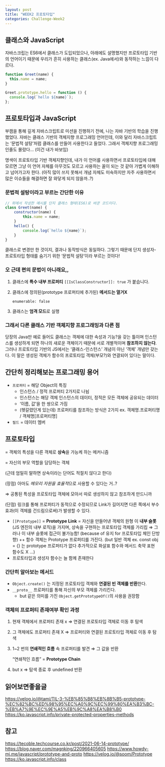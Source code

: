 ```yaml
---
layout: post
title: "WEEK2 프로토타입"
categories: Challenge-Week2
---
```


## 클래스와 JavaScript

자바스크립는 ES6에서 클래스가 도입되었으나, 아래에도 설명했지만 프로토타입 기반의 언어이기 때문에 우리가 흔히 사용하는 클래스(ex. Java에서)와 동작하는 느낌이 다르다.

```jsx
function Greet(name) {
  this.name = name;
}

Greet.prototype.hello = function () {
  console.log(`hello ${name}`);
};
```

## 프로토타입과 JavaScript

부캠을 통해 깊게 자바스크립트로 미션을 진행하기 전에, 나는 자바 기반의 학습을 진행했었다. 자바는 클래스 기반의 객체지향 프로그래밍 언어인데, 이와 달리 자바스크립트는 ‘문법적 설탕’처럼 클래스를 만들어 사용한다고 들었다. 그래서 객체지향 프로그래밍인줄도 몰랐다… (이건 내가 바보임)

명색이 프로토타입 기반 객체지향인데, 내가 이 언어를 사용하면서 프로토타입에 대해 모르면 그냥 이 언어 자체를 아무것도 모르고 사용하는 꼴이 되는 것 같아 가볍게 이해하고 넘어가고자 한다. (아직 많이 쓰지 못해서 개념 자체도 미숙하지만 자주 사용하면서 많은 이슈들을 해결하면 잘 와닿게 되지 않을까..?)

### 문법적 설탕이라고 부르는 간단한 이유

```jsx
// 위에서 작성한 예시를 단지 클래스 형태(ES6)로 바꾼 코드이다.
class Greet(name) {
	constructor(name) {
		this.name = name;
	}
	hello() {
		console.log(`hello ${name}`);
	}
}
```

클래스로 변경만 한 것이지, 결과나 동작방식은 동일하다. 그렇기 때문에 단지 생성자-프로토타입 형태를 숨기기 위한 ‘문법적 설탕’이라 부르는 것이다!

### 오 근데 편의 문법이 아니래요,,

1. 클래스에 **특수 내부 프로퍼티** `[[IsClassConstructor]]: true` 가 붙습니다.
2. 클래스에 정의된(prototype 프로퍼티에 추가된) **메서드는 열거X**

   `enumerable: false`

3. 클래스는 **엄격 모드**로 실행

### 그래서 다른 클래스 기반 객체지향 프로그래밍과 다른 점

당장의 Java만 예로 들어도 클래스는 객체에 대한 속성과 기능?을 갖는 틀이며 인스턴스를 생성하게 되면 하나의 새로운 객체이기 때문에 서로 개별적이며 **참조하지 않는다**. 그러나 프로토타입 기반의 JS에서는 ‘클래스-인스턴스’ 개념이 아닌 ‘객체’ 개념만 갖는다. 이 말은 생성된 객체가 함수의 프로토타입 객체(부모?)와 연결되어 있다는 말이다.

## 간단히 정리해보는 프로그래밍 용어

- `프로퍼티` = 해당 Object의 특징
  - 인스턴스 / 정적 프로퍼티 2가지로 나뉨
  - 인스턴스는 해당 객체 인스턴스의 데이터, 정적은 모든 객체에 공유되는 데이터
  - ‘이름, 값’을 한 쌍으로 가짐
  - (헷갈렸던게 있는데) 프로퍼티를 참조하는 방식은 2가지
    ex. 객체명.프로퍼티명 / 객체명[프로퍼티명]
- `필드` = 데이터 멤버

## 프로토타입

= 객체의 특성을 다른 객체로 **상속**을 가능케 하는 메커니즘

= 자신의 부모 역할을 담당하는 객체

(근데 엄밀히 말하면 상속이라는 단어도 적절치 않다고 한다)

(장점) 아마도 *메모리 자원을 효율적*으로 사용할 수 있다는 거..?

⇒ 공통된 특성을 프로토타입 객체에 모아서 따로 생성하지 않고 참조하게 만드니까

(단점) 링크를 통해 프로퍼티가 동적으로 수정되므로 Link가 길어지면 다른 쪽에서 부수 효과(이 객체를 건드림으로써)가 발생할 수 있다.

- `[[Prototype]]` = **Prototype Link** = 자신을 만들어낸 객체의 원형
  이 **내부 슬롯**(JS 엔진의 내부 로직)을 가지며, 상속을 구현하는 프로토타입 객체를 가리킴
  ⇒ 그러나 이 내부 슬롯에 접근이 불가능함!
  (because of 유지 for 프로토타입 체인 단방향)
  ++ 함수 객체는 Prototype 프로퍼티를 가진다.
  (but 일반 객체 ex. const obj = {} 는 prototype 프로퍼티가 없다
  추가적으로 화살표 함수와 메서드 축약 표현 함수도 X …)
- 프로토타입과 생성자 함수는 늘 함께 존재한다

### 간단히 알아보는 메서드

- `Object.create()` 는 지정된 프로토타입 객체와 **연결된 빈 객체를 반환**한다.
- `__proto__` 프로퍼티를 통해 자신의 부모 객체를 가리킨다.
  - but 같은 의미를 가진 `Object.getPrototypeOf()`의 사용을 권장함

### 객체의 프로퍼티 존재여부 확인 과정

1. 현재 객체에서 프로퍼티 존재 x ⇒ 연결된 프로토타입 객체로 이동 후 탐색
2. 그 객체에도 프로퍼티 존재 X ⇒ 프로퍼티와 연결된 프로토타입 객체로 이동 후 탐색
3. 1~2 번의 **연쇄적인 흐름** 속 프로퍼티를 발견 ⇒ 그 값을 반환

   “연쇄적인 흐름” = **Prototype Chain**

4. but x ⇒ 탐색 종료 후 undefined 반환

## 읽어보면좋을글

https://velog.io/@tami/TIL-3-%EB%85%B8%EB%8B%B5-prototype-%EC%82%BC%ED%98%95%EC%A0%9C%EC%99%80%EA%B3%BC-%EB%A7%9E%EC%9E%A5%EB%9C%A8%EA%B8%B0
https://ko.javascript.info/private-protected-properties-methods

## 참고

https://tecoble.techcourse.co.kr/post/2021-06-14-prototype/
https://blog.naver.com/magnking/220966405605
https://www.howdy-mj.me/javascript/prototype-and-proto
https://velog.io/@soom/Prototype
https://ko.javascript.info/class
